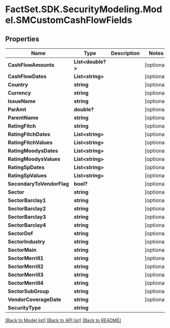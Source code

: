 # FactSet.SDK.SecurityModeling.Model.SMCustomCashFlowFields

## Properties

Name | Type | Description | Notes
------------ | ------------- | ------------- | -------------
**CashFlowAmounts** | **List&lt;double?&gt;** |  | [optional] 
**CashFlowDates** | **List&lt;string&gt;** |  | [optional] 
**Country** | **string** |  | [optional] 
**Currency** | **string** |  | [optional] 
**IssueName** | **string** |  | [optional] 
**ParAmt** | **double?** |  | [optional] 
**ParentName** | **string** |  | [optional] 
**RatingFitch** | **string** |  | [optional] 
**RatingFitchDates** | **List&lt;string&gt;** |  | [optional] 
**RatingFitchValues** | **List&lt;string&gt;** |  | [optional] 
**RatingMoodysDates** | **List&lt;string&gt;** |  | [optional] 
**RatingMoodysValues** | **List&lt;string&gt;** |  | [optional] 
**RatingSpDates** | **List&lt;string&gt;** |  | [optional] 
**RatingSpValues** | **List&lt;string&gt;** |  | [optional] 
**SecondaryToVendorFlag** | **bool?** |  | [optional] 
**Sector** | **string** |  | [optional] 
**SectorBarclay1** | **string** |  | [optional] 
**SectorBarclay2** | **string** |  | [optional] 
**SectorBarclay3** | **string** |  | [optional] 
**SectorBarclay4** | **string** |  | [optional] 
**SectorDef** | **string** |  | [optional] 
**SectorIndustry** | **string** |  | [optional] 
**SectorMain** | **string** |  | [optional] 
**SectorMerrill1** | **string** |  | [optional] 
**SectorMerrill2** | **string** |  | [optional] 
**SectorMerrill3** | **string** |  | [optional] 
**SectorMerrill4** | **string** |  | [optional] 
**SectorSubGroup** | **string** |  | [optional] 
**VendorCoverageDate** | **string** |  | [optional] 
**SecurityType** | **string** |  | 

[[Back to Model list]](../README.md#documentation-for-models) [[Back to API list]](../README.md#documentation-for-api-endpoints) [[Back to README]](../README.md)

